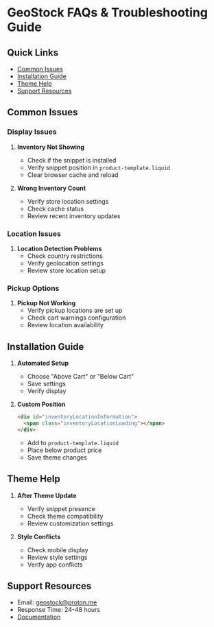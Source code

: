 # GeoStock FAQs & Troubleshooting Guide

## Quick Links
- [Common Issues](#common-issues)
- [Installation Guide](#installation-guide)
- [Theme Help](#theme-help)
- [Support Resources](#support-resources)

## Common Issues

### Display Issues
1. **Inventory Not Showing**
   - Check if the snippet is installed
   - Verify snippet position in `product-template.liquid`
   - Clear browser cache and reload

2. **Wrong Inventory Count**
   - Verify store location settings
   - Check cache status
   - Review recent inventory updates

### Location Issues
1. **Location Detection Problems**
   - Check country restrictions
   - Verify geolocation settings
   - Review store location setup

### Pickup Options
1. **Pickup Not Working**
   - Verify pickup locations are set up
   - Check cart warnings configuration
   - Review location availability

## Installation Guide
1. **Automated Setup**
   - Choose "Above Cart" or "Below Cart"
   - Save settings
   - Verify display

2. **Custom Position**
   ```html
   <div id="inventoryLocationInformation">
     <span class="inventoryLocationLoading"></span>
   </div>
   ```
   - Add to `product-template.liquid`
   - Place below product price
   - Save theme changes

## Theme Help
1. **After Theme Update**
   - Verify snippet presence
   - Check theme compatibility
   - Review customization settings

2. **Style Conflicts**
   - Check mobile display
   - Review style settings
   - Verify app conflicts

## Support Resources
- Email: geostock@proton.me
- Response Time: 24-48 hours
- [Documentation](https://jtc-interactive.gitbook.io/inventory-app)
